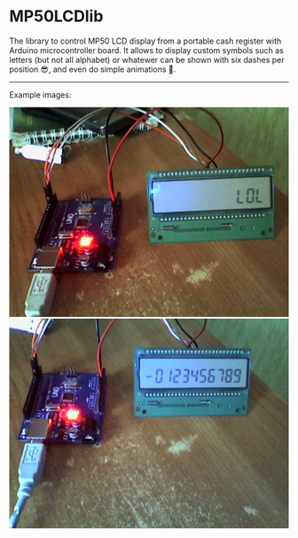 # MP50LCDlib
The library to control MP50 LCD display from a portable cash register with Arduino microcontroller board. It allows to display custom symbols such as letters (but not all alphabet) or whatewer can be shown with six dashes per position 😎, and even do simple animations 🤩.

---

Example images:

![Example 1](./images/example-1.png)
![Example 2](./images/example-2.png)
